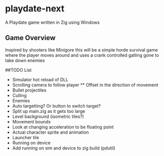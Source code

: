 # playdate-next
A Playdate game written in Zig using Windows

## Game Overview
Inspired by shooters like Minigore this will be a simple horde survival game where the player moves around and uses a crank controlled gatling gone to take down enemies

##TODO List
* Simulator hot reload of DLL
* Scrolling camera to follow player
** Offset in the direction of movement
* Bullet projectiles
* Culling
* Enemies
* Auto targetting? Or button to switch target?
* Split up main.zig as it gets too large
* Level background (isometric tiles?)
* Movement bounds
* Look at changing acceleration to be floating point
* Actual character sprite and animation
* Launcher tile
* Running on device
* Add running on sim and device to zig build (pdutil)
